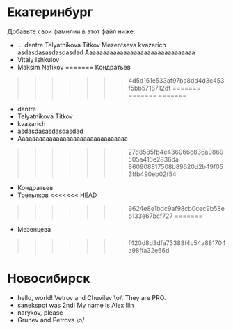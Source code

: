 Екатеринбург
===
Добавьте свои фамилии в этот файл ниже: 

* ...
dantre
Telyatnikova Titkov
Mezentseva
kvazarich
asdasdasasdasdasdad
Aaaaaaaaaaaaaaaaaaaaaaaaaaaaaaaa
* Vitaly Ishkulov
* Maksim Nafikov
=======
Кондратьев
>>>>>>> 4d5d161e533af97ba8dd4d3c453f5bb5718712df
=======
=======
=======
* dantre
* Telyatnikova Titkov
* kvazarich
* asdasdasasdasdasdad
* Aaaaaaaaaaaaaaaaaaaaaaaaaaaaaaaa
>>>>>>> 27d8585fb4e436066c836a0869505a416e2836da
>>>>>>> 860908817508b89620d2b49f053ffb490eb02f54
* Кондратьев
* Третьяков
<<<<<<< HEAD
>>>>>>> 9624e8e1bdc9af98cb0cec9b58eb133e67bcf727
=======
* Мезенцева
>>>>>>> f420d8d3dfa73388f4c54a881704a98ffa32e66d

Новосибирск
=====

* hello, world! Vetrov and Chuvilev \o/. They are PRO.
* sanekspot was 2nd! My name is Alex Ilin
* narykov, please 
* Grunev and Petrova \o/
